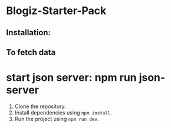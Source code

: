 # Blogiz-Starter-Pack

## Installation:

## To fetch data
# start json server: npm run json-server 

1. Clone the repository.
2. Install dependencies using `npm install`.
3. Run the project using `npm run dev`.
